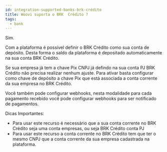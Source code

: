 ```yaml
---
id: integration-supported-banks-brk-crédito
title: Woovi suporta o BRK  Crédito ?
tags:
  - bank
---
```


Sim.

Com a plataforma é possível definir o BRK  Crédito como sua conta de depósito. Desta forma o saldo da plataforma é depositado automaticamente na sua conta BRK  Crédito.

Se sua empresa já tem a chave Pix CNPJ já defindo na sua conta PJ BRK  Crédito não precisa realizar nenhum ajuste. Para ativar basta configurar como chave de depósito a chave Pix que está associada a conta corrente da sua empresa no BRK  Crédito.

Você também pode configurar webhooks, nesta modalidade para cada pagamento recebido você pode configurar webhooks para ser notificado de pagamentos.

Dicas Importantes:

- Para usar este recurso é necessário que a sua conta corrente no BRK  Crédito seja uma conta empresas, ou seja BRK  Crédito conta PJ
- Para usar este recurso a conta corrente no BRK  Crédito tem que ter o mesmo CNPJ que a conta corrente da sua empresa cadastrada na plataforma.
